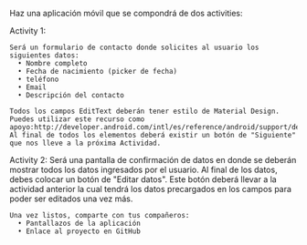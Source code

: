 Haz una aplicación móvil que se compondrá de dos activities:

  Activity 1:

    Será un formulario de contacto donde solicites al usuario los siguientes datos:
      •	Nombre completo
      •	Fecha de nacimiento (picker de fecha)
      •	teléfono
      •	Email
      •	Descripción del contacto
    
    Todos los campos EditText deberán tener estilo de Material Design. Puedes utilizar este recurso como apoyo:http://developer.android.com/intl/es/reference/android/support/design/widget/TextInputLayout.html
    Al final de todos los elementos deberá existir un botón de "Siguiente" que nos lleve a la próxima Actividad.
 
  Activity 2:
    Será una pantalla de confirmación de datos en donde se deberán mostrar todos los datos ingresados por el usuario.
    Al final de los datos, debes colocar un botón de "Editar datos". Este botón deberá llevar a la actividad anterior la cual tendrá los datos precargados en los campos para poder ser editados una vez más.
 		 
    Una vez listos, comparte con tus compañeros:
      •	Pantallazos de la aplicación
      •	Enlace al proyecto en GitHub
